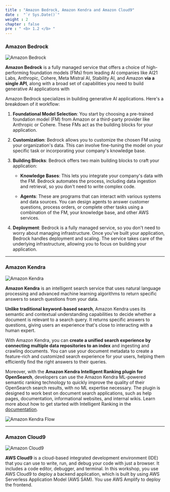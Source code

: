 ```yaml
---
title : "Amazon Bedrock, Amazon Kendra and Amazon Cloud9"
date :  "`r Sys.Date()`" 
weight : 2 
chapter : false
pre : " <b> 1.2 </b> "
---
```


### Amazon Bedrock

![Amazon Bedrock](/images/1/Img1_Bedrock.png?featherlight=false&width=12pc "Amazon Bedrock")

 **Amazon Bedrock** is a fully managed service that offers a choice of high-performing foundation models (FMs) from leading AI companies like AI21 Labs, Anthropic, Cohere, Meta Mistral AI, Stability AI, and Amazon **via a single API**, along with a broad set of capabilities you need to build generative AI applications with

Amazon Bedrock specializes in building generative AI applications. Here's a breakdown of it workflow:

1. **Foundational Model Selection**: You start by choosing a pre-trained foundation model (FM) from Amazon or a third-party provider like Anthropic or Cohere. These FMs act as the building blocks for your application.

2. **Customization**: Bedrock allows you to customize the chosen FM using your organization's data. This can involve fine-tuning the model on your specific task or incorporating your company's knowledge base.

3. **Building Blocks**: Bedrock offers two main building blocks to craft your application:

     - **Knowledge Bases**: This lets you integrate your company's data with the FM. Bedrock automates the process, including data ingestion and retrieval, so you don't need to write complex code.

     - **Agents**:  These are programs that can interact with various systems and data sources. You can design agents to answer customer questions, process orders, or complete other tasks using a combination of the FM, your knowledge base, and other AWS services.

4. **Deployment**:  Bedrock is a fully managed service, so you don't need to worry about managing infrastructure. Once you've built your application, Bedrock handles deployment and scaling. The service takes care of the underlying infrastructure, allowing you to focus on building your application.

---

### Amazon Kendra

![Amazon Kendra](/images/1/Img1_Kendra.png?featherlight=false&width=12pc "Amazon Kendra")

**Amazon Kendra** is an intelligent search service that uses natural language processing and advanced machine learning algorithms to return specific answers to search questions from your data.

**Unlike traditional keyword-based search**, Amazon Kendra uses its semantic and contextual understanding capabilities to decide whether a document is relevant to a search query. It returns specific answers to questions, giving users an experience that's close to interacting with a human expert.

With Amazon Kendra, you can **create a unified search experience by connecting multiple data repositories to an index** and ingesting and crawling documents. You can use your document metadata to create a feature-rich and customized search experience for your users, helping them efficiently find the right answers to their queries.

Moreover, with the **Amazon Kendra Intelligent Ranking plugin for OpenSearch**, developers can use the Amazon Kendra ML-powered semantic ranking technology to quickly improve the quality of their OpenSearch search results, with no ML expertise necessary. The plugin is designed to work best on document search applications, such as help pages, documentation, informational websites, and internal wikis. Learn more about how to get started with Intelligent Ranking in the [documentation](https://docs.aws.amazon.com/kendra/latest/dg/opensearch-rerank.html).

![Amazon Kendra Flow](/images/1/Img1_KendraFlow.png?featherlight=false "Amazon Kendra Flow")

---
### Amazon Cloud9
![Amazon Cloud9](/images/1/Img1_C9.png?featherlight=false&width=12pc "Amazon Cloud9")

 **AWS Cloud9** is a cloud-based integrated development environment (IDE) that you can use to write, run, and debug your code with just a browser. It includes a code editor, debugger, and terminal. In this workshop, you use AWS Cloud9 to deploy a backend application, which is built by using AWS Serverless Application Model (AWS SAM). You use AWS Amplify to deploy the frontend.
